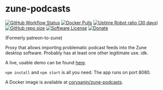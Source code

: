 # zune-podcasts
[![GitHub Workflow Status](https://img.shields.io/github/actions/workflow/status/CorySanin/zune-podcasts/docker-image.yml)](https://github.com/CorySanin/zune-podcasts/actions)
[![Docker Pulls](https://img.shields.io/docker/pulls/corysanin/zune-podcasts)](https://hub.docker.com/r/corysanin/zune-podcasts)
[![Uptime Robot ratio (30 days)](https://img.shields.io/uptimerobot/ratio/m783478523-948837a9642a7f37514ae9ea)](https://zunepodcasts.net/)
[![GitHub repo size](https://img.shields.io/github/repo-size/CorySanin/zune-podcasts)](https://github.com/CorySanin/zune-podcasts)
[![Software License](https://img.shields.io/github/license/CorySanin/zune-podcasts)](https://github.com/CorySanin/zune-podcasts/blob/master/LICENSE)
[![Donate](https://img.shields.io/badge/-Donate-blue)](https://ko-fi.com/sanin)

(Formerly patreon-to-zune)

Proxy that allows importing problematic podcast feeds into the Zune desktop software. Probably has at least one other legitimate use. idk.

A live, usable demo can be found [here](https://zunepodcasts.net/).

`npm install` and `npm start` is all you need. The app runs on port 8080.

A Docker image is available at [corysanin/zune-podcasts](https://hub.docker.com/r/corysanin/zune-podcasts).
